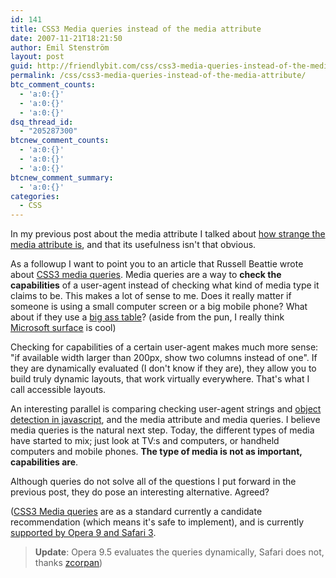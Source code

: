 ```yaml
---
id: 141
title: CSS3 Media queries instead of the media attribute
date: 2007-11-21T18:21:50
author: Emil Stenström
layout: post
guid: http://friendlybit.com/css/css3-media-queries-instead-of-the-media-attribute/
permalink: /css/css3-media-queries-instead-of-the-media-attribute/
btc_comment_counts:
  - 'a:0:{}'
  - 'a:0:{}'
  - 'a:0:{}'
dsq_thread_id:
  - "205287300"
btcnew_comment_counts:
  - 'a:0:{}'
  - 'a:0:{}'
  - 'a:0:{}'
btcnew_comment_summary:
  - 'a:0:{}'
categories:
  - CSS
---
```

In my previous post about the media attribute I talked about [how strange the media attribute is](/css/media-attribute/), and that its usefulness isn't that obvious.

As a followup I want to point you to an article that Russell Beattie wrote about [CSS3 media queries](http://www.russellbeattie.com/blog/css3-and-the-death-of-handheld-stylesheets). Media queries are a way to **check the capabilities** of a user-agent instead of checking what kind of media type it claims to be. This makes a lot of sense to me. Does it really matter if someone is using a small computer screen or a big mobile phone? What about if they use a [big ass table](http://www.youtube.com/watch?v=CZrr7AZ9nCY)? (aside from the pun, I really think [Microsoft surface](http://www.youtube.com/watch?v=rP5y7yp06n0) is cool)

Checking for capabilities of a certain user-agent makes much more sense: "if available width larger than 200px, show two columns instead of one". If they are dynamically evaluated (I don't know if they are), they allow you to build truly dynamic layouts, that work virtually everywhere. That's what I call accessible layouts.

An interesting parallel is comparing checking user-agent strings and [object detection in javascript](http://developer.apple.com/internet/webcontent/objectdetection.html), and the media attribute and media queries. I believe media queries is the natural next step. Today, the different types of media have started to mix; just look at TV:s and computers, or handheld computers and mobile phones. **The type of media is not as important, capabilities are**.

Although queries do not solve all of the questions I put forward in the previous post, they do pose an interesting alternative. Agreed?

([CSS3 Media queries](http://www.w3.org/TR/css3-mediaqueries/) are as a standard currently a candidate recommendation (which means it's safe to implement), and is currently [supported by Opera 9 and Safari 3](http://www.css3.info/preview/media-queries/).

> **Update**: Opera 9.5 evaluates the queries dynamically, Safari does not, thanks [zcorpan](http://simon.html5.org/))
